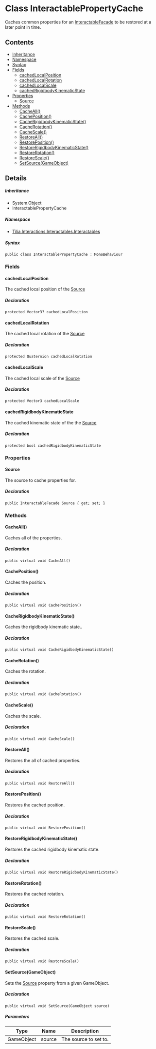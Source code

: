 # Class InteractablePropertyCache

Caches common properties for an [InteractableFacade] to be restored at a later point in time.

## Contents

* [Inheritance]
* [Namespace]
* [Syntax]
* [Fields]
  * [cachedLocalPosition]
  * [cachedLocalRotation]
  * [cachedLocalScale]
  * [cachedRigidbodyKinematicState]
* [Properties]
  * [Source]
* [Methods]
  * [CacheAll()]
  * [CachePosition()]
  * [CacheRigidbodyKinematicState()]
  * [CacheRotation()]
  * [CacheScale()]
  * [RestoreAll()]
  * [RestorePosition()]
  * [RestoreRigidbodyKinematicState()]
  * [RestoreRotation()]
  * [RestoreScale()]
  * [SetSource(GameObject)]

## Details

##### Inheritance

* System.Object
* InteractablePropertyCache

##### Namespace

* [Tilia.Interactions.Interactables.Interactables]

##### Syntax

```
public class InteractablePropertyCache : MonoBehaviour
```

### Fields

#### cachedLocalPosition

The cached local position of the [Source]

##### Declaration

```
protected Vector3? cachedLocalPosition
```

#### cachedLocalRotation

The cached local rotation of the [Source]

##### Declaration

```
protected Quaternion cachedLocalRotation
```

#### cachedLocalScale

The cached local scale of the [Source]

##### Declaration

```
protected Vector3 cachedLocalScale
```

#### cachedRigidbodyKinematicState

The cached kinematic state of the the [Source]

##### Declaration

```
protected bool cachedRigidbodyKinematicState
```

### Properties

#### Source

The source to cache properties for.

##### Declaration

```
public InteractableFacade Source { get; set; }
```

### Methods

#### CacheAll()

Caches all of the properties.

##### Declaration

```
public virtual void CacheAll()
```

#### CachePosition()

Caches the position.

##### Declaration

```
public virtual void CachePosition()
```

#### CacheRigidbodyKinematicState()

Caches the rigidbody kinematic state..

##### Declaration

```
public virtual void CacheRigidbodyKinematicState()
```

#### CacheRotation()

Caches the rotation.

##### Declaration

```
public virtual void CacheRotation()
```

#### CacheScale()

Caches the scale.

##### Declaration

```
public virtual void CacheScale()
```

#### RestoreAll()

Restores the all of cached properties.

##### Declaration

```
public virtual void RestoreAll()
```

#### RestorePosition()

Restores the cached position.

##### Declaration

```
public virtual void RestorePosition()
```

#### RestoreRigidbodyKinematicState()

Restores the cached rigidbody kinematic state.

##### Declaration

```
public virtual void RestoreRigidbodyKinematicState()
```

#### RestoreRotation()

Restores the cached rotation.

##### Declaration

```
public virtual void RestoreRotation()
```

#### RestoreScale()

Restores the cached scale.

##### Declaration

```
public virtual void RestoreScale()
```

#### SetSource(GameObject)

Sets the [Source] property from a given GameObject.

##### Declaration

```
public virtual void SetSource(GameObject source)
```

##### Parameters

| Type | Name | Description |
| --- | --- | --- |
| GameObject | source | The source to set to. |

[Tilia.Interactions.Interactables.Interactables]: README.md
[Source]: InteractablePropertyCache.md#Source
[Source]: InteractablePropertyCache.md#Source
[Source]: InteractablePropertyCache.md#Source
[Source]: InteractablePropertyCache.md#Source
[InteractableFacade]: InteractableFacade.md
[Source]: InteractablePropertyCache.md#Source
[Inheritance]: #Inheritance
[Namespace]: #Namespace
[Syntax]: #Syntax
[Fields]: #Fields
[cachedLocalPosition]: #cachedLocalPosition
[cachedLocalRotation]: #cachedLocalRotation
[cachedLocalScale]: #cachedLocalScale
[cachedRigidbodyKinematicState]: #cachedRigidbodyKinematicState
[Properties]: #Properties
[Source]: #Source
[Methods]: #Methods
[CacheAll()]: #CacheAll
[CachePosition()]: #CachePosition
[CacheRigidbodyKinematicState()]: #CacheRigidbodyKinematicState
[CacheRotation()]: #CacheRotation
[CacheScale()]: #CacheScale
[RestoreAll()]: #RestoreAll
[RestorePosition()]: #RestorePosition
[RestoreRigidbodyKinematicState()]: #RestoreRigidbodyKinematicState
[RestoreRotation()]: #RestoreRotation
[RestoreScale()]: #RestoreScale
[SetSource(GameObject)]: #SetSourceGameObject
